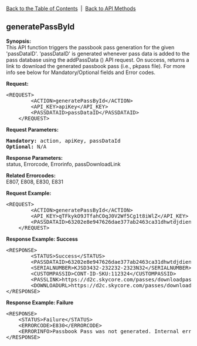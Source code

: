 <a href="/1.3/README.md">Back to the Table of Contents</a>&nbsp;&nbsp;|&nbsp;&nbsp;<a href="API_METHODS.md">Back to API Methods</a>
<h2>generatePassById</h2>
<p><strong>Synopsis:</strong><br />
This API function triggers the passbook pass generation for the given 'passDataID'. 'passDataID' is generated whenever pass data
is added to the pass database using the addPassData () API request. On success, returns a link to download the generated passbook pass (i.e., pkpass file).
For more info see below for Mandatory/Optional fields and Error codes.
</p>
<div><strong>Request:</strong></div>
<pre>&lt;REQUEST&gt;
        &lt;ACTION&gt;generatePassById&lt;/ACTION&gt;
        &lt;API_KEY&gt;apiKey&lt;/API_KEY&gt;
        &lt;PASSDATAID&gt;passDataID&lt;/PASSDATAID&gt;
    &lt;/REQUEST&gt;</pre>
<div><strong>Request Parameters:</strong></div>
<pre><strong>Mandatory:</strong> action, apiKey, passDataId
<strong>Optional:</strong> N/A</pre>

<strong>Response Parameters:</strong><br />
status, Errorcode, Errorinfo, passDownloadLink

<strong>Related Errorcodes: </strong><br />
E807, E808, E830, E831
    
<div><strong>Request Example:</strong></div>
<pre>&lt;REQUEST&gt;
        &lt;ACTION&gt;generatePassById&lt;/ACTION&gt;
        &lt;API_KEY&gt;qTFkykO9JTfahCOqJ0V2Wf5Cg1t8iWlZ&lt;/API_KEY&gt;
        &lt;PASSDATAID&gt;63202e8e947626dae377ab2463ca31dhwtdjdien&lt;/PASSDATAID&gt;
    &lt;/REQUEST&gt;</pre>
<div><strong>Response Example: Success</strong></div>
<pre>&lt;RESPONSE&gt;
        &lt;STATUS&gt;Success&lt;/STATUS&gt;
        &lt;PASSDATAID&gt;63202e8e947626dae377ab2463ca31dhwtdjdien&lt;/PASSDATAID&gt;
        &lt;SERIALNUMBER&gt;KJSD3432-232232-2323N32&lt;/SERIALNUMBER&gt;
        &lt;CUSTOMPASSID&gt;CONT-ID-SKU:112324&lt;/CUSTOMPASSID&gt;
        &lt;PASSLINK&gt;https://d2c.skycore.com/passes/downloadpass.php?pass=4jfjhsus&lt;/PASSLINK&gt;
        &lt;DOWNLOADURL&gt;https://d2c.skycore.com/passes/downloadpass.php?pass=4jfjhsus&amp;download=1&lt;/DOWNLOADURL&gt;
&lt;/RESPONSE&gt;</pre>
<div><strong>Response Example: Failure</strong></div>
<pre>&lt;RESPONSE&gt;
    &lt;STATUS&gt;Failure&lt;/STATUS&gt;
    &lt;ERRORCODE&gt;E830&lt;/ERRORCODE&gt;
    &lt;ERRORINFO&gt;Passbook Pass was not generated. Internal error occured.&lt;/ERRORINFO&gt;
&lt;/RESPONSE&gt;</pre>
